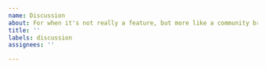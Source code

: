 ```yaml
---
name: Discussion
about: For when it's not really a feature, but more like a community brainstorming
title: ''
labels: discussion
assignees: ''

---
```


<!-- please no walls of text :P -- >
